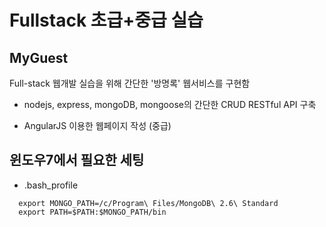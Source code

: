 Fullstack 초급+중급 실습
====================

MyGuest
-------

Full-stack 웹개발 실습을 위해 간단한 '방명록' 웹서비스를 구현함 

* nodejs, express, mongoDB, mongoose의 간단한 CRUD RESTful API 구축

* AngularJS 이용한 웹페이지 작성 (중급)


윈도우7에서 필요한 세팅
-----------------------

* .bash_profile
```
  export MONGO_PATH=/c/Program\ Files/MongoDB\ 2.6\ Standard
  export PATH=$PATH:$MONGO_PATH/bin
```
